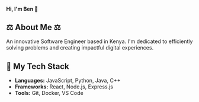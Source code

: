#### Hi, I'm Ben 👋

## ⚖️ About Me ⚖️
An innovative Software  Engineer based in Kenya. 
I'm dedicated to efficiently solving problems and creating impactful digital experiences.

## 🚀 My Tech Stack

- **Languages:** JavaScript, Python, Java, C++
- **Frameworks:** React, Node.js, Express.js
- **Tools:** Git, Docker, VS Code
